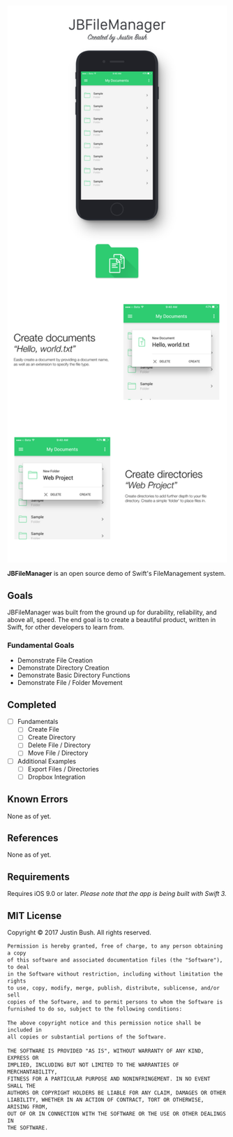 <img src="Cover.png" width="860" />

<b>JBFileManager</b> is an open source demo of Swift's FileManagement system.

## Goals
JBFileManager was built from the ground up for durability, reliability, and above all, speed. The end goal is to create a beautiful product, written in Swift, for other developers to learn from.

### Fundamental Goals
- Demonstrate File Creation
- Demonstrate Directory Creation
- Demonstrate Basic Directory Functions
- Demonstrate File / Folder Movement

## Completed
- [ ] Fundamentals
    - [ ] Create File
    - [ ] Create Directory
    - [ ] Delete File / Directory
    - [ ] Move File / Directory
- [ ] Additional Examples
    - [ ] Export Files / Directories
    - [ ] Dropbox Integration

## Known Errors
None as of yet.

## References
None as of yet.

## Requirements
Requires iOS 9.0 or later.
<i>Please note that the app is being built with Swift 3.</i>

## MIT License

Copyright © 2017 Justin Bush. All rights reserved.

```
Permission is hereby granted, free of charge, to any person obtaining a copy
of this software and associated documentation files (the "Software"), to deal
in the Software without restriction, including without limitation the rights
to use, copy, modify, merge, publish, distribute, sublicense, and/or sell
copies of the Software, and to permit persons to whom the Software is
furnished to do so, subject to the following conditions:

The above copyright notice and this permission notice shall be included in
all copies or substantial portions of the Software.

THE SOFTWARE IS PROVIDED "AS IS", WITHOUT WARRANTY OF ANY KIND, EXPRESS OR
IMPLIED, INCLUDING BUT NOT LIMITED TO THE WARRANTIES OF MERCHANTABILITY,
FITNESS FOR A PARTICULAR PURPOSE AND NONINFRINGEMENT. IN NO EVENT SHALL THE
AUTHORS OR COPYRIGHT HOLDERS BE LIABLE FOR ANY CLAIM, DAMAGES OR OTHER
LIABILITY, WHETHER IN AN ACTION OF CONTRACT, TORT OR OTHERWISE, ARISING FROM,
OUT OF OR IN CONNECTION WITH THE SOFTWARE OR THE USE OR OTHER DEALINGS IN
THE SOFTWARE.
```
